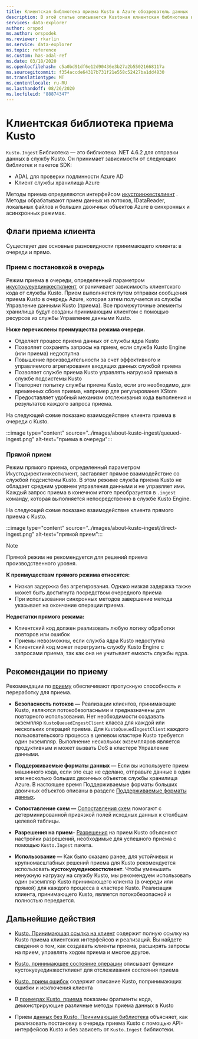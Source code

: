 ```yaml
---
title: Клиентская библиотека приема Kusto в Azure обозреватель данных
description: В этой статье описывается Kustoная клиентская библиотека в Azure обозреватель данных.
services: data-explorer
author: orspod
ms.author: orspodek
ms.reviewer: rkarlin
ms.service: data-explorer
ms.topic: reference
ms.custom: has-adal-ref
ms.date: 03/18/2020
ms.openlocfilehash: c5a0bd91df6e12d90436e3b27a2b55021668117a
ms.sourcegitcommit: f354accde64317b731f21e558c52427ba1dd4830
ms.translationtype: MT
ms.contentlocale: ru-RU
ms.lasthandoff: 08/26/2020
ms.locfileid: "88874347"
---
```

# <a name="kusto-ingest-client-library"></a>Клиентская библиотека приема Kusto 

`Kusto.Ingest` Библиотека — это библиотека .NET 4.6.2 для отправки данных в службу Kusto.
Он принимает зависимости от следующих библиотек и пакетов SDK:

* ADAL для проверки подлинности Azure AD
* Клиент службы хранилища Azure

Методы приема определяются интерфейсом [икустоинжестклиент](kusto-ingest-client-reference.md#interface-ikustoingestclient) .  Методы обрабатывают прием данных из потоков, IDataReader, локальных файлов и больших двоичных объектов Azure в синхронных и асинхронных режимах.

## <a name="ingest-client-flavors"></a>Флаги приема клиента

Существует две основные разновидности принимающего клиента: в очереди и прямо.

### <a name="queued-ingestion"></a>Прием с постановкой в очередь

Режим приема в очереди, определенный параметром [икустокуеуединжестклиент](kusto-ingest-client-reference.md#interface-ikustoqueuedingestclient), ограничивает зависимость клиентского кода от службы Kusto. Прием выполняется путем отправки сообщения приема Kusto в очередь Azure, которая затем получается из службы Управление данными Kusto (приема). Все промежуточные элементы хранилища будут созданы принимающим клиентом с помощью ресурсов из службы Управление данными Kusto.

**Ниже перечислены преимущества режима очереди.**

* Отделяет процесс приема данных от службы ядра Kusto
* Позволяет сохранять запросы на прием, если служба Kusto Engine (или приема) недоступна
* Повышение производительности за счет эффективного и управляемого агрегирования входящих данных службой приема 
* Позволяет службе приема Kusto управлять нагрузкой приема в службе подсистемы Kusto
* Повторяет попытку службы приема Kusto, если это необходимо, для временных сбоев приема, например для регулирования XStore
* Предоставляет удобный механизм отслеживания хода выполнения и результатов каждого запроса приема.

На следующей схеме показано взаимодействие клиента приема в очереди с Kusto.

:::image type="content" source="../images/about-kusto-ingest/queued-ingest.png" alt-text="приема в очереди":::
 
### <a name="direct-ingestion"></a>Прямой прием

Режим прямого приема, определенный параметром Икустодиректинжестклиент, заставляет прямое взаимодействие со службой подсистемы Kusto. В этом режиме служба приема Kusto не обладает средним уровнем управления данными и не управляет ими. Каждый запрос приема в конечном итоге преобразуется в `.ingest` команду, которая выполняется непосредственно в службе Kusto Engine.

На следующей схеме показано взаимодействие клиента прямого приема с Kusto.

:::image type="content" source="../images/about-kusto-ingest/direct-ingest.png" alt-text="прямой прием":::

> [!NOTE]
> Прямой режим не рекомендуется для решений приема производственного уровня.

**К преимуществам прямого режима относятся:**

* Низкая задержка без агрегирования. Однако низкая задержка также может быть достигнута посредством очередного приема
* При использовании синхронных методов завершение метода указывает на окончание операции приема.

**Недостатки прямого режима:**

* Клиентский код должен реализовать любую логику обработки повторов или ошибок
* Приемы невозможны, если служба ядра Kusto недоступна
* Клиентский код может перегрузить службу Kusto Engine с запросами приема, так как она не учитывает емкость службы ядра.

## <a name="ingestion-best-practices"></a>Рекомендации по приему

Рекомендации по [приему](kusto-ingest-best-practices.md) обеспечивают пропускную способность и переработку для приема.

* **Безопасность потоков —** Реализации клиентов, принимающие Kusto, являются потокобезопасными и предназначены для повторного использования. Нет необходимости создавать экземпляр `KustoQueuedIngestClient` класса для каждой или нескольких операций приема. Для `KustoQueuedIngestClient` каждого пользовательского процесса в целевом кластере Kusto требуется один экземпляр. Выполнение нескольких экземпляров является продуктивным и может вызвать DoS в кластере Управление данными.

* **Поддерживаемые форматы данных —** Если вы используете прием машинного кода, если это еще не сделано, отправьте данные в один или несколько больших двоичных объектов службы хранилища Azure. В настоящее время Поддерживаемые форматы больших двоичных объектов описаны в разделе [Поддерживаемые форматы данных](../../../ingestion-supported-formats.md).

* **Сопоставление схем —** 
 [Сопоставления схем](../../management/mappings.md) помогают с детерминированной привязкой полей исходных данных к столбцам целевой таблицы.

* **Разрешения на прием-** 
 [Разрешения](kusto-ingest-client-permissions.md) на прием Kusto объясняют настройки разрешений, необходимые для успешного приема с помощью `Kusto.Ingest` пакета.

* **Использование —** Как было сказано ранее, для устойчивых и крупномасштабных решений приема для Kusto рекомендуется использовать **кустокуеуединжестклиент**.
Чтобы уменьшить ненужную нагрузку на службу Kusto, мы рекомендуем использовать один экземпляр Kusto принимающего клиента (в очереди или прямой) для каждого процесса в кластере Kusto. Реализация клиента, принимающего Kusto, является потокобезопасной и полностью передается.

## <a name="next-steps"></a>Дальнейшие действия

* [Kusto. Принимающая ссылка на клиент](kusto-ingest-client-reference.md) содержит полную ссылку на Kusto приема клиентских интерфейсов и реализаций. Вы найдете сведения о том, как создавать клиенты приема, расширять запросы на прием, управлять ходом приема и многое другое.

* [Kusto. принимающее состояние операции](kusto-ingest-client-status.md) описывает функции кустокуеуединжестклиент для отслеживания состояния приема

* [Kusto. прием ошибок](kusto-ingest-client-errors.md) содержит описание Kusto, попринимающих ошибки и исключения клиента

* В [примерах Kusto. приема](kusto-ingest-client-examples.md) показаны фрагменты кода, демонстрирующие различные методы приема данных в Kusto

* Прием [данных без Kusto. Принимающая библиотека](kusto-ingest-client-rest.md) объясняет, как реализовать постановку в очередь приема Kusto с помощью API-интерфейсов Kusto и без зависеть от `Kusto.Ingest` библиотеки.


